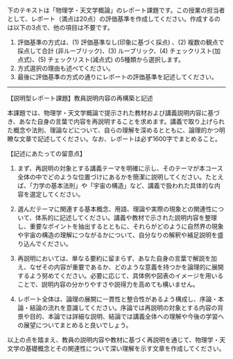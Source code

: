 下のテキストは「物理学・天文学概論」のレポート課題です。この授業の担当者として、レポート（満点は20点）の評価基準を作成してください。作成するのは以下の3点で、他の項目は不要です。

1. 評価基準の方式は、(1) 評価基準なし(印象に基づく採点) 、(2) 複数の観点で採点して合計  (非ルーブリック)、(3) ルーブリック、(4) チェックリスト(加点式)、(5) チェックリスト(減点式) の5種類から選択します。
2. 方式選択の理由も述べてください。
3. 最後に評価基準の方式の通りにレポートの評価基準を記述してください。

---------------------------------------
【説明型レポート課題】教員説明内容の再構築と記述

本課題では、物理学・天文学概論で提示された教材および講義説明内容に基づき、あなた自身の言葉で内容を再説明することを求めます。講義で取り上げられた概念や法則、理論などについて、自らの理解を深めるとともに、論理的かつ明瞭な文章で記述してください。なお、レポートは必ず1600字でまとめること。

【記述にあたっての留意点】
1. まず、再説明の対象とする講義テーマを明確に示し、そのテーマが本コース全体の中でどのような位置づけにあるかを簡潔に説明してください。たとえば、「力学の基本法則」や「宇宙の構造」など、講義で扱われた具体的な内容を選定してください。

2. 選んだテーマに関連する基本概念、用語、理論や実際の現象との関連性について、体系的に記述してください。講義や教材で示された説明内容を整理し、重要なポイントを抽出するとともに、それらがどのように自然界の現象や宇宙の構造の理解につながるかについて、自分なりの解釈や補足説明を盛り込んでください。

3. 再説明においては、単なる要約に留まらず、あなた自身の言葉で解説を加え、なぜその内容が重要であるか、どのような意義を持つかを論理的に展開するよう努めてください。必要に応じて、具体例や図表のイメージを用いることで、説明内容の分かりやすさや説得力を高めても構いません。

4. レポート全体は、論理の展開に一貫性と整合性があるよう構成し、序論・本論・結論の流れを意識してください。序論では再説明の対象とする内容の背景や目的、本論では詳細な説明、結論では講義全体への理解や今後の学習への展望についてまとめると良いでしょう。

以上の点を踏まえ、教員の説明内容や教材に基づく再説明を通じて、物理学・天文学の基礎概念とその関連性について深い理解を示す文章を作成してください。